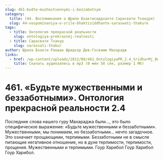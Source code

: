 ```yaml
---
slug: 461-budte-muzhestvennymi-i-bezzabotnym
category:
  title: (44. Воспоминания о Шриле Бхактисиддханте Сарасвати Тхакуре)
  slug: 44-vospominaniya-o-srile-bhaktisiddhante-saraswati-thakure
tags:
  - title: Онтология прекрасной реальности
    slug: ontologiya-prekrasnoj-realnosti
  - title: Сарасвати Тхакур
    slug: sarasvati-thakur
author: Шрила Бхакти Ракшак Шридхар Дев-Госвами Махарадж
links:
  - href: /wp-content/uploads/2012/08/461_OntologiyaPR_2.4_SridharMj_Budte_mujestvennymi_i_bezzabotnymi.mp3
    title: Скачать аудиозапись в mp3 (0 мин 58 сек, размер 1 Мб)
---
```


# 461. «Будьте мужественными и беззаботными». Онтология прекрасной реальности 2.4

Последние слова нашего гуру Махараджа были…, это было специфическое выражение: «Будьте мужественными и беззаботными». Мужественными, мы понимаем, но беззаботными… нечто загадочное. Это означает прощающими, терпимыми. Беззаботными не в смысле питающие негативное отношение, но в духе терпимости, терпимости, прощения. Мужественными и терпимыми. Гоур Харибол Гоур Харибол Гоур Харибол.

